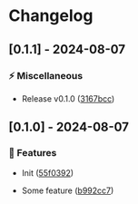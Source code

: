 # Changelog
## [0.1.1] - 2024-08-07

### :zap: Miscellaneous

- Release v0.1.0 ([3167bcc](https://github.com/ares-b/test-ci/commit/3167bcc681031d1b9c27201cfe2e29df23db3030))

## [0.1.0] - 2024-08-07

### :rocket: Features

- Init ([55f0392](https://github.com/ares-b/test-ci/commit/55f0392744712e5e2c9d9c20a3e1f49127877a9e))

- Some feature ([b992cc7](https://github.com/ares-b/test-ci/commit/b992cc7ebc10c2653a6cf5bc82ef959d6d5081b3))

